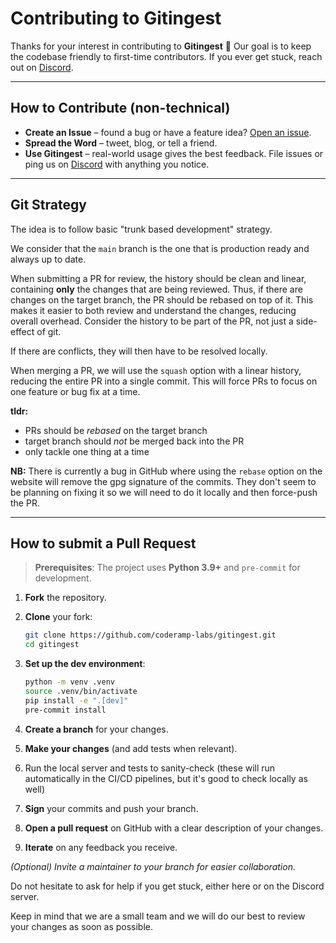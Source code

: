 # Contributing to Gitingest

Thanks for your interest in contributing to **Gitingest** 🚀 Our goal is to keep the codebase friendly to first-time contributors.
If you ever get stuck, reach out on [Discord](https://discord.com/invite/zerRaGK9EC).

---

## How to Contribute (non-technical)

- **Create an Issue** – found a bug or have a feature idea?
  [Open an issue](https://github.com/coderamp-labs/gitingest/issues/new).
- **Spread the Word** – tweet, blog, or tell a friend.
- **Use Gitingest** – real-world usage gives the best feedback. File issues or ping us on [Discord](https://discord.com/invite/zerRaGK9EC) with anything you notice.

---

## Git Strategy

The idea is to follow basic "trunk based development" strategy.

We consider that the `main` branch is the one that is production ready and always up to date.

When submitting a PR for review, the history should be clean and linear, containing **only** the changes that are being reviewed. Thus, if there are changes on the target branch, the PR should be rebased on top of it. This makes it easier to both review and understand the changes, reducing overall overhead. Consider the history to be part of the PR, not just a side-effect of git.

If there are conflicts, they will then have to be resolved locally.

When merging a PR, we will use the `squash` option with a linear history, reducing the entire PR into a single commit. This will force PRs to focus on one feature or bug fix at a time.

**tldr:**

- PRs should be *rebased* on the target branch
- target branch should *not* be merged back into the PR
- only tackle one thing at a time

**NB:** There is currently a bug in GitHub where using the `rebase` option on the website will remove the gpg signature of the commits. They don't seem to be planning on fixing it so we will need to do it locally and then force-push the PR.

---

## How to submit a Pull Request

> **Prerequisites**: The project uses **Python 3.9+** and `pre-commit` for development.

1. **Fork** the repository.

2. **Clone** your fork:

   ```bash
   git clone https://github.com/coderamp-labs/gitingest.git
   cd gitingest
   ```

3. **Set up the dev environment**:

   ```bash
   python -m venv .venv
   source .venv/bin/activate
   pip install -e ".[dev]"
   pre-commit install
   ```

4. **Create a branch** for your changes.

5. **Make your changes** (and add tests when relevant).

6. Run the local server and tests to sanity-check (these will run automatically in the CI/CD pipelines, but it's good to check locally as well)

7. **Sign** your commits and push your branch.

8. **Open a pull request** on GitHub with a clear description of your changes.

9. **Iterate** on any feedback you receive.

*(Optional) Invite a maintainer to your branch for easier collaboration.*

Do not hesitate to ask for help if you get stuck, either here or on the Discord server.

Keep in mind that we are a small team and we will do our best to review your changes as soon as possible.
